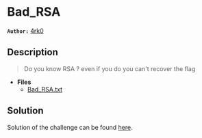 # Bad_RSA

**`Author:`** [4rk0](https://github.com/Abderahmane5d)

## Description

> Do you know RSA ? even if you do you can't recover the flag





- **Files** 
 	- [Bad_RSA.txt](challenge/Bad_RSA.txt)  





## Solution
Solution of the challenge can be found [here](solution/).
